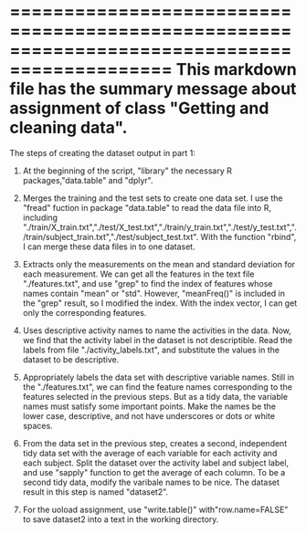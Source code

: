 =============================================================================================
This markdown file has the summary message about assignment of class "Getting and cleaning data".
=============================================================================================

The steps of creating the dataset output in part 1:
1. At the beginning of the script, "library" the necessary R packages,"data.table" and "dplyr".

2. Merges the training and the test sets to create one data set. 
I use the "fread" fuction in package "data.table" to read the data file into R, including "./train/X_train.txt","./test/X_test.txt","./train/y_train.txt","./test/y_test.txt","./train/subject_train.txt","./test/subject_test.txt". With the function "rbind", I can merge these data files in to one dataset.

3. Extracts only the measurements on the mean and standard deviation for each measurement. 
We can get all the features in the text file "./features.txt", and use "grep" to find the index of features whose names contain "mean" or "std". However, "meanFreq()" is included in the "grep" result, so I modified the index. With the index vector, I can get only the corresponding features.

4. Uses descriptive activity names to name the activities in the data. 
Now, we find that the activity label in the dataset is not descriptible. Read the labels from file "./activity_labels.txt", and substitute the values in the dataset to be descriptive.

5. Appropriately labels the data set with descriptive variable names.
Still in the "./features.txt", we can find the feature names corresponding to the features selected in the previous steps. But as a tidy data, the variable names must satisfy some important points. Make the names be the lower case, descriptive, and not have underscores or dots or white spaces. 

6. From the data set in the previous step, creates a second, independent tidy data set  with the average of each variable for each activity and each subject.
Split the dataset over the activity label and subject label, and use "sapply" function to get the average of each column. To be a second tidy data, modify the varibale names to be nice. The dataset result in this step is named "dataset2".

7. For the uoload assignment, use "write.table()" with"row.name=FALSE" to save dataset2 into a text in the working directory.
